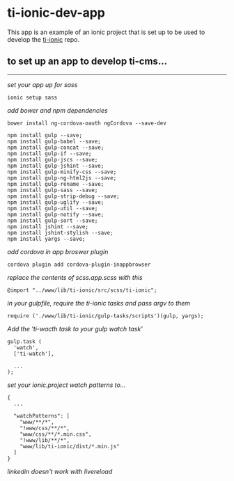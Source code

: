 # ti-ionic-dev-app

This app is an example of an ionic project that is set up to be used to develop the [ti-ionic](https://github.com/toru-interactive/ti-ionic) repo.

to set up an app to develop ti-cms...
-------------------------------------
-------------------------------------

*set your app up for sass*

	ionic setup sass

*add bower and npm dependencies*

	bower install ng-cordova-oauth ngCordova --save-dev

	npm install gulp --save;
	npm install gulp-babel --save;
	npm install gulp-concat --save;
	npm install gulp-if --save;
	npm install gulp-jscs --save;
	npm install gulp-jshint --save;
	npm install gulp-minify-css --save;
	npm install gulp-ng-html2js --save;
	npm install gulp-rename --save;
	npm install gulp-sass --save;
	npm install gulp-strip-debug --save;
	npm install gulp-uglify --save;
	npm install gulp-util --save;
	npm install gulp-notify --save;
	npm install gulp-sort --save;
	npm install jshint --save;
	npm install jshint-stylish --save;
	npm install yargs --save;

*add cordova in app broswer plugin*

	cordova plugin add cordova-plugin-inappbrowser

*replace the contents of scss.app.scss with this*

	@import "../www/lib/ti-ionic/src/scss/ti-ionic";

*in your gulpfile, require the ti-ionic tasks and pass argv to them*

	require ('./www/lib/ti-ionic/gulp-tasks/scripts')(gulp, yargs);

*Add the 'ti-wacth task to your gulp watch task'*

	gulp.task (
	  'watch',
	  ['ti-watch'],

	  ...
	);

*set your ionic.project watch patterns to...*

	{
	  ...

	  "watchPatterns": [
		"www/**/*",
		"!www/css/**/*",
		"www/css/**/*.min.css",
		"!www/lib/**/*",
		"www/lib/ti-ionic/dist/*.min.js"
	  ]
	}

*linkedin doesn't work with livereload*
